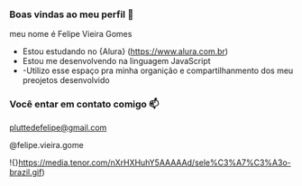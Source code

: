 ###  Boas vindas ao meu perfil 💙

meu nome  é Felipe Vieira Gomes

-  Estou estudando no {Alura} (https://www.alura.com.br)
- Estou me desenvolvendo  na linguagem JavaScript
- -Utilizo esse espaço pra minha  organição  e compartilhanmento  dos meu preojetos desenvolvido

### Você  entar em contato comigo 📫

pluttedefelipe@gmail.com

@felipe.vieira.gome


!{}https://media.tenor.com/nXrHXHuhY5AAAAAd/sele%C3%A7%C3%A3o-brazil.gif)

